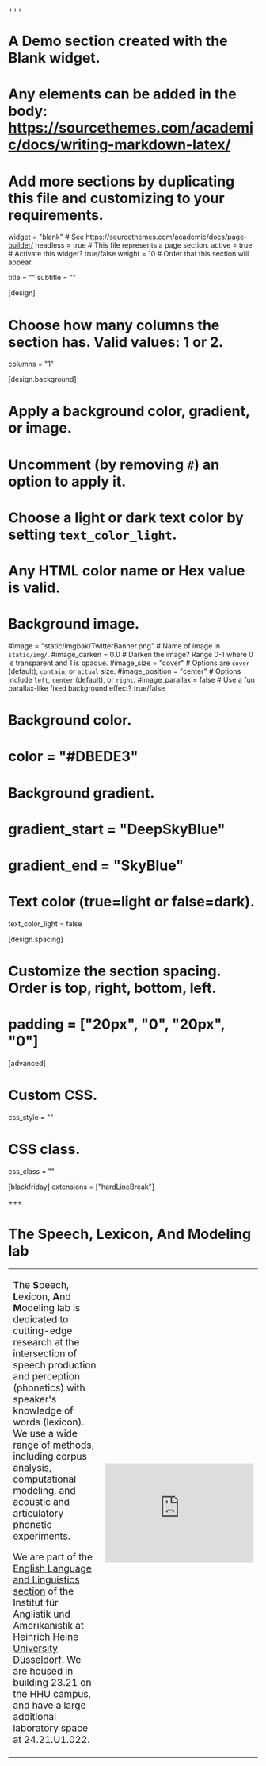 +++
# A Demo section created with the Blank widget.
# Any elements can be added in the body: https://sourcethemes.com/academic/docs/writing-markdown-latex/
# Add more sections by duplicating this file and customizing to your requirements.

widget = "blank"  # See https://sourcethemes.com/academic/docs/page-builder/
headless = true  # This file represents a page section.
active = true  # Activate this widget? true/false
weight = 10  # Order that this section will appear.

title = ""
subtitle = ""

[design]
  # Choose how many columns the section has. Valid values: 1 or 2.
  columns = "1"

[design.background]
  # Apply a background color, gradient, or image.
  #   Uncomment (by removing `#`) an option to apply it.
  #   Choose a light or dark text color by setting `text_color_light`.
  #   Any HTML color name or Hex value is valid.

  # Background image.
  #image = "static/imgbak/TwitterBanner.png"  # Name of image in `static/img/`.
  #image_darken = 0.0  # Darken the image? Range 0-1 where 0 is transparent and 1 is opaque.
  #image_size = "cover"  #  Options are `cover` (default), `contain`, or `actual` size.
  #image_position = "center"  # Options include `left`, `center` (default), or `right`.
  #image_parallax = false  # Use a fun parallax-like fixed background effect? true/false

  # Background color.
  # color = "#DBEDE3"
  
  # Background gradient.
  # gradient_start = "DeepSkyBlue"
  # gradient_end = "SkyBlue"
  
  # Text color (true=light or false=dark).
  text_color_light = false

[design.spacing]
  # Customize the section spacing. Order is top, right, bottom, left.
  # padding = ["20px", "0", "20px", "0"]

[advanced]
 # Custom CSS. 
 css_style = ""
 
 # CSS class.
 css_class = ""

[blackfriday]
  extensions = ["hardLineBreak"]

+++
<!--<p align="center"><img src="/imgbak/TwitterBanner.png" width="500"></p>-->

# The **S**peech, **L**exicon, **A**nd **M**odeling lab

<table border="0" style="fonts-size":200px>
   <td  style="font-size:19px;background:transparent"><p>The <b>S</b>peech, <b>L</b>exicon, <b>A</b>nd <b>M</b>odeling lab is dedicated to cutting-edge research at the intersection of speech production and perception (phonetics) with speaker's knowledge of words (lexicon). We use a wide range of methods, including corpus analysis, computational modeling, and acoustic and articulatory phonetic experiments.</p><p>We are part of the <a href="https://www.anglistik3.hhu.de/">English Language and Linguistics section</a> of the Institut für Anglistik und Amerikanistik at <a href="https://www.hhu.de">Heinrich Heine University Düsseldorf</a>. We are housed in building 23.21 on the HHU campus, and have a large additional laboratory space at 24.21.U1.022.</td>
   <td style="vertical-align:middle;overflow:hidden;background:transparent">
   <div style="position: relative;">
   <p align="center"><iframe width="300" height="200" src="https://www.youtube.com/embed/xhoV2h4qn_I" title="HHU - English Language and Linguistics - Univ.-Prof. Dr. Kevin Tang - Heinrich Heine University" frameborder="0" allow="accelerometer; autoplay; clipboard-write; encrypted-media; gyroscope; picture-in-picture" allowfullscreen></iframe></p>
   </div>
   </td>
</table>

